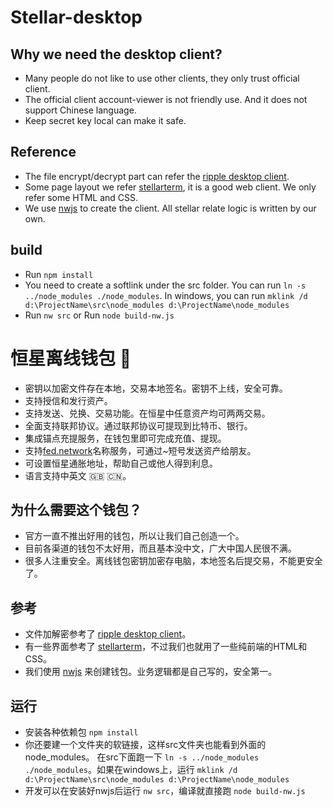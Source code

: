 # Stellar-desktop

## Why we need the desktop client?

- Many people do not like to use other clients, they only trust official client.
- The official client account-viewer is not friendly use. And it does not support Chinese language.
- Keep secret key local can make it safe.

## Reference

- The file encrypt/decrypt part can refer the [ripple desktop client](https://github.com/ripple/ripple-client-desktop).
- Some page layout we refer [stellarterm](https://github.com/stellarterm), it is a good web client. We only refer some HTML and CSS.
- We use [nwjs](https://nwjs.io) to create the client. All stellar relate logic is written by our own.

## build

- Run `npm install`
- You need to create a softlink under the src folder. You can run `ln -s ../node_modules ./node_modules`. In windows, you can run `mklink /d d:\ProjectName\src\node_modules d:\ProjectName\node_modules`
- Run `nw src` or Run `node build-nw.js`


# 恒星离线钱包 🚀

- 密钥以加密文件存在本地，交易本地签名。密钥不上线，安全可靠。
- 支持授信和发行资产。
- 支持发送、兑换、交易功能。在恒星中任意资产均可两两交易。
- 全面支持联邦协议。通过联邦协议可提现到比特币、银行。
- 集成锚点充提服务，在钱包里即可完成充值、提现。
- 支持[fed.network](https://fed.network/)名称服务，可通过~短号发送资产给朋友。
- 可设置恒星通胀地址，帮助自己或他人得到利息。
- 语言支持中英文 :gb:  :cn:。

## 为什么需要这个钱包？

- 官方一直不推出好用的钱包，所以让我们自己创造一个。
- 目前各渠道的钱包不太好用，而且基本没中文，广大中国人民很不满。
- 很多人注重安全。离线钱包密钥加密存电脑，本地签名后提交易，不能更安全了。

## 参考

- 文件加解密参考了 [ripple desktop client](https://github.com/ripple/ripple-client-desktop)。
- 有一些界面参考了 [stellarterm](https://github.com/stellarterm)，不过我们也就用了一些纯前端的HTML和CSS。
- 我们使用 [nwjs](https://nwjs.io) 来创建钱包。业务逻辑都是自己写的，安全第一。

## 运行

- 安装各种依赖包 `npm install`
- 你还要建一个文件夹的软链接，这样src文件夹也能看到外面的node_modules。 在src下面跑一下 `ln -s ../node_modules ./node_modules`。如果在windows上，运行 `mklink /d d:\ProjectName\src\node_modules d:\ProjectName\node_modules`
- 开发可以在安装好nwjs后运行 `nw src`，编译就直接跑  `node build-nw.js`